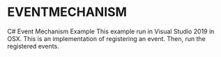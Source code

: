 # EVENTMECHANISM
C# Event Mechanism Example
This example run in Visual Studio 2019 in OSX. This is an implementation of registering an event. Then,  run the registered events.
